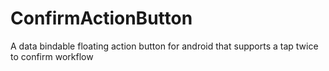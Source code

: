 # ConfirmActionButton
A data bindable floating action button for android that supports a tap twice to confirm workflow 
